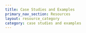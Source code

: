 ```yaml
---
title: Case Studies and Examples
primary_nav_section: Resources
layout: resource_category
category: case studies and examples
---
```

